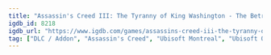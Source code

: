 ```yaml
---
title: "Assassin's Creed III: The Tyranny of King Washington - The Betrayal"
igdb_id: 8218
igdb_url: "https://www.igdb.com/games/assassins-creed-iii-the-tyranny-of-king-washington"
tag: ["DLC / Addon", "Assassin's Creed", "Ubisoft Montreal", "Ubisoft Québec", "Adventure", "Single player", "Multiplayer", "Third person", "Action", "Historical", "Stealth", "Open world"]
---
```

